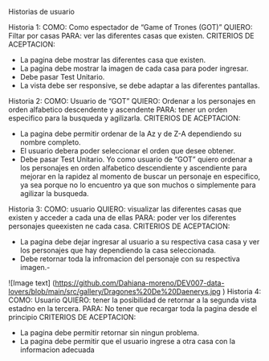 Historias de usuario


Historia 1:
    COMO: Como espectador de “Game of Trones (GOT)”
    QUIERO: Filtar por casas
    PARA: ver las diferentes casas que existen.
    CRITERIOS DE ACEPTACION:
- La pagina debe mostrar las diferentes casa que existen.
- La pagina debe mostrar la imagen de cada casa para poder ingresar.
- Debe pasar Test Unitario.
- La vista debe ser responsive, se debe adaptar a las diferentes pantallas.

Historia 2: 
    COMO: Usuario de “GOT”
    QUIERO: Ordenar a los personajes en orden alfabetico descendente y ascendente
    PARA: tener un orden especifico para la busqueda y agilizarla.
    CRITERIOS DE ACEPTACION:
- La pagina debe permitir ordenar de la Az y de Z-A dependiendo su nombre completo.
- El usuario debera poder seleccionar el orden que desee obtener.
- Debe pasar Test Unitario. 
Yo como usuario de “GOT” quiero ordenar a los personajes en orden alfabetico descendiente y ascendiente para mejorar en la rapidez al momento de buscar un personaje en especifico, ya sea porque no lo encuentro ya que son muchos o simplemente para agilizar la busqueda.

Historia 3: 
    COMO: usuario
    QUIERO: visualizar las diferentes casas que existen y acceder a cada una de ellas
    PARA: poder ver los diferentes personajes queexisten ne cada casa.
    CRITERIOS DE ACEPTACION:
- La pagina debe dejar ingresar al usuario a su respectiva casa casa y ver los  personajes que hay dependiendo la casa seleccionada.
- Debe retornar toda la infromacion del personaje con su respectiva imagen.- 

![Image text] (https://github.com/Dahiana-moreno/DEV007-data-lovers/blob/main/src/gallery/Dragones%20De%20Daenerys.jpg
)
Historia 4: 
    COMO: Usuario
    QUIERO: tener la posibilidad de retornar a la segunda vista estadno en la tercera.
    PARA: No tener que recargar toda la pagina desde el principio
    CRITERIOS DE ACEPTACION:
- La pagina debe permitir retornar sin ningun problema.
- La pagina debe permitir que el usuario ingrese a otra casa con la informacion adecuada 
